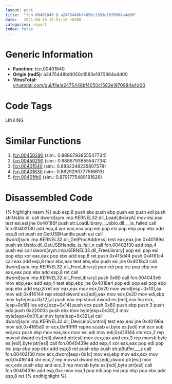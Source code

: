 ```yaml
---
layout: post
title:  "fcn.00401840 @ a2475448bf4050c1583e1970984a4d00"
date:   2021-08-30 15:52:19 +0300
categories: report
index: false
---
```


# Generic Information
- **Function:** fcn.00401840
- **Origin (md5):** a2475448bf4050c1583e1970984a4d00
- **VirusTotal:** [virustotal.com/gui/file/a2475448bf4050c1583e1970984a4d00][virustotal_ref]

# Code Tags
<span class="tag" id="LINKING">LINKING</span>


# Similar Functions

1. [fcn.00450290][similar_1_ref] (sim.: 0.8886793855547734)
2. [fcn.00450290][similar_2_ref] (sim.: 0.8886793855547734)
3. [fcn.00401540][similar_3_ref] (sim.: 0.8832348235807578)
4. [fcn.00401630][similar_4_ref] (sim.: 0.8829290777516613)
5. [fcn.00401fb0][similar_5_ref] (sim.: 0.8791775489181626)


# Disassembled Code

{% highlight nasm %}
sub esp,8
push ebx
push ebp
push esi
push edi
push str.UsbIo.dll
call dword[sym.imp.KERNEL32.dll_LoadLibraryA]
mov esi,eax
test esi,esi
jne 0x40186f
push str.LoadLibrary__UsbIo.dll___is_failed
call fcn.00402130
add esp,4
xor eax,eax
pop edi
pop esi
pop ebp
pop ebx
add esp,8
ret 
push str.GetUSBHandle
push esi
call dword[sym.imp.KERNEL32.dll_GetProcAddress]
test eax,eax
jne 0x40189d
push str.UsbIo.dll_GetUSBHandle_is_fail_n
call fcn.00402130
add esp,4
push esi
call dword[sym.imp.KERNEL32.dll_FreeLibrary]
pop edi
pop esi
pop ebp
xor eax,eax
pop ebx
add esp,8
ret 
push 0x415d44
push 0x4161c4
call eax
add esp,8
mov ebx,eax
test ebx,ebx
push esi
jne 0x4018c3
call dword[sym.imp.KERNEL32.dll_FreeLibrary]
pop edi
pop esi
pop ebp
xor eax,eax
pop ebx
add esp,8
ret 
call dword[sym.imp.KERNEL32.dll_FreeLibrary]
push 0x80
call fcn.004043e6
mov ebp,eax
add esp,4
test ebp,ebp
jne 0x4018e4
pop edi
pop esi
pop ebp
pop ebx
add esp,8
ret 
xor eax,eax
mov ecx,0x20
mov word[esp+0x10],ax
mov edi,0x416144
rep stosd dword es:[edi],eax
mov ecx,0x20
mov edi,ebp
mov byte[esp+0x12],al
push eax
rep stosd dword es:[edi],eax
lea ecx,[esp+0x18]
lea edx,[esp+0x14]
push ecx
push 0x80
push ebp
push 3
push edx
push 0x22003c
push ebx
mov byte[esp+0x30],3
mov byte[esp+0x31],al
mov byte[esp+0x32],al
call dword[sym.imp.KERNEL32.dll_DeviceIoControl]
test eax,eax
jne 0x40196a
mov edi,0x4165d0
or ecx,0xffffffff
repne scasb al,byte es:[edi]
not ecx
sub edi,ecx
push ebp
mov eax,ecx
mov esi,edi
mov edi,0x416144
shr ecx,2
rep movsd dword es:[edi],dword ptr[esi]
mov ecx,eax
and ecx,3
rep movsb byte es:[edi],byte ptr[esi]
call fcn.0040439e
add esp,4
xor eax,eax
pop edi
pop esi
pop ebp
pop ebx
add esp,8
ret 
push ebp
push str.pBuffer___s
call fcn.00402130
mov ecx,dword[esp+0x1c]
mov esi,ebp
mov edx,ecx
mov edi,0x416144
shr ecx,2
rep movsd dword es:[edi],dword ptr[esi]
mov ecx,edx
push ebp
and ecx,3
rep movsb byte es:[edi],byte ptr[esi]
call fcn.0040439e
add esp,0xc
mov eax,1
pop edi
pop esi
pop ebp
pop ebx
add esp,8
ret 
{% endhighlight %}


[similar_1_ref]: /report/fcn.00450290@ec199daf84c7d2c754bb8d013dd4880e
[similar_2_ref]: /report/fcn.00450290@4fe6510221c33bf023f6abed461fc13f
[similar_3_ref]: /report/fcn.00401540@d4e56c7d970c209a3a2b3c4b4cc5e586
[similar_4_ref]: /report/fcn.00401630@a2475448bf4050c1583e1970984a4d00
[similar_5_ref]: /report/fcn.00401fb0@fac4f0be03ac37bd8be7ef737cdcee10
[virustotal_ref]: https://www.virustotal.com/gui/file/a2475448bf4050c1583e1970984a4d00